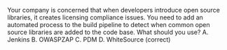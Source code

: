 Your company is concerned that when developers introduce open source libraries, it creates licensing compliance issues.
You need to add an automated process to the build pipeline to detect when common open source libraries are added to the code base.
What should you use?
A. Jenkins
B. OWASPZAP
C. PDM
D. WhiteSource (correct)
